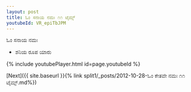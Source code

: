 ```yaml
---
layout: post
title: ಓಂ ಸನಾಯ ನಮಃ ೧೧ ಟೈಮ್ಸ್
youtubeId: VR_epiTbJPM
---
```

 
 
 ಓಂ ಸನಾಯ ನಮಃ  
 
 -  ಶನಿಯ ರೂಪ ಯಾರು 
 
  
 
  
 
 
 
 
 
 


{% include youtubePlayer.html id=page.youtubeId %}
 
[Next]({{ site.baseurl }}{% link  split1/_posts/2012-10-28-ಓಂ ಕೇತವೇ ನಮಃ ೧೧ ಟೈಮ್ಸ್.md%})
 
